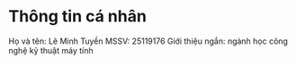 # Thông tin cá nhân
Họ và tên: Lê Minh Tuyền
MSSV: 25119176
Giới thiệu ngắn: ngành học công nghệ kỹ thuật máy tính
